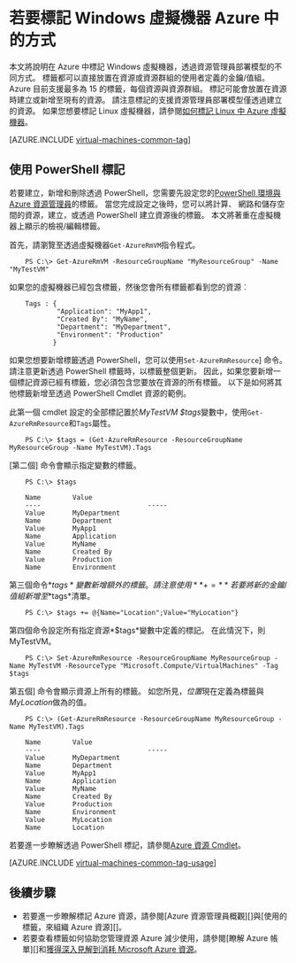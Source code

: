 <properties
   pageTitle="如何標記 VM |Microsoft Azure"
   description="深入了解標記 Azure 使用資源管理員部署模型中建立 Windows 虛擬機器"
   services="virtual-machines-windows"
   documentationCenter=""
   authors="mmccrory"
   manager="timlt"
   editor="tysonn"
   tags="azure-resource-manager"/>

<tags
   ms.service="virtual-machines-windows"
   ms.devlang="na"
   ms.topic="article"
   ms.tgt_pltfrm="vm-windows"
   ms.workload="infrastructure-services"
   ms.date="07/05/2016"
   ms.author="memccror"/>

# <a name="how-to-tag-a-windows-virtual-machine-in-azure"></a>若要標記 Windows 虛擬機器 Azure 中的方式


本文將說明在 Azure 中標記 Windows 虛擬機器，透過資源管理員部署模型的不同方式。 標籤都可以直接放置在資源或資源群組的使用者定義的金鑰/值組。 Azure 目前支援最多為 15 的標籤，每個資源與資源群組。 標記可能會放置在資源時建立或新增至現有的資源。 請注意標記的支援資源管理員部署模型僅透過建立的資源。 如果您想要標記 Linux 虛擬機器，請參閱[如何標記 Linux 中 Azure 虛擬機器](virtual-machines-linux-tag.md)。

[AZURE.INCLUDE [virtual-machines-common-tag](../../includes/virtual-machines-common-tag.md)]

## <a name="tagging-with-powershell"></a>使用 PowerShell 標記

若要建立，新增和刪除透過 PowerShell，您需要先設定您的[PowerShell 環境與 Azure 資源管理員][]的標籤。 當您完成設定之後時，您可以將計算、 網路和儲存空間的資源，建立，或透過 PowerShell 建立資源後的標籤。 本文將著重在虛擬機器上顯示的檢視/編輯標籤。

首先，請瀏覽至透過虛擬機器`Get-AzureRmVM`指令程式。

        PS C:\> Get-AzureRmVM -ResourceGroupName "MyResourceGroup" -Name "MyTestVM"

如果您的虛擬機器已經包含標籤，然後您會所有標籤都看到您的資源︰

        Tags : {
                "Application": "MyApp1",
                "Created By": "MyName",
                "Department": "MyDepartment",
                "Environment": "Production"
               }

如果您想要新增標籤透過 PowerShell，您可以使用`Set-AzureRmResource`] 命令。 請注意更新透過 PowerShell 標籤時，以標籤整個更新。 因此，如果您要新增一個標記資源已經有標籤，您必須包含您要放在資源的所有標籤。 以下是如何將其他標籤新增至透過 PowerShell Cmdlet 資源的範例。

此第一個 cmdlet 設定的全部標記置於*MyTestVM* *$tags*變數中，使用`Get-AzureRmResource`和`Tags`屬性。

        PS C:\> $tags = (Get-AzureRmResource -ResourceGroupName MyResourceGroup -Name MyTestVM).Tags

[第二個] 命令會顯示指定變數的標籤。

        PS C:\> $tags

        Name        Value
        ----                           -----
        Value       MyDepartment
        Name        Department
        Value       MyApp1
        Name        Application
        Value       MyName
        Name        Created By
        Value       Production
        Name        Environment

第三個命令*$tags*變數新增額外的標籤。 請注意使用**+=**若要將新的金鑰/值組新增至*$tags*清單。

        PS C:\> $tags += @{Name="Location";Value="MyLocation"}

第四個命令設定所有指定資源*$tags*變數中定義的標記。 在此情況下，則 MyTestVM。

        PS C:\> Set-AzureRmResource -ResourceGroupName MyResourceGroup -Name MyTestVM -ResourceType "Microsoft.Compute/VirtualMachines" -Tag $tags

第五個] 命令會顯示資源上所有的標籤。 如您所見，*位置*現在定義為標籤與*MyLocation*做為的值。

        PS C:\> (Get-AzureRmResource -ResourceGroupName MyResourceGroup -Name MyTestVM).Tags

        Name        Value
        ----                           -----
        Value       MyDepartment
        Name        Department
        Value       MyApp1
        Name        Application
        Value       MyName
        Name        Created By
        Value       Production
        Name        Environment
        Value       MyLocation
        Name        Location

若要進一步瞭解透過 PowerShell 標記，請參閱[Azure 資源 Cmdlet][]。

[AZURE.INCLUDE [virtual-machines-common-tag-usage](../../includes/virtual-machines-common-tag-usage.md)]

## <a name="next-steps"></a>後續步驟

* 若要進一步瞭解標記 Azure 資源，請參閱[Azure 資源管理員概觀][]與[使用的標籤，來組織 Azure 資源][]。
* 若要查看標籤如何協助您管理資源 Azure 減少使用，請參閱[瞭解 Azure 帳單][]和[獲得深入見解到消耗 Microsoft Azure 資源][]。

[PowerShell 環境與 Azure 資源管理員]: ../powershell-azure-resource-manager.md
[Azure 資源 Cmdlet]: https://msdn.microsoft.com/library/azure/dn757692.aspx
[Azure 資源管理員的概觀]: ../azure-resource-manager/resource-group-overview.md
[使用標籤以組織 Azure 資源]: ../resource-group-using-tags.md
[了解 Azure 帳單]: ../billing/billing-understand-your-bill.md
[獲得深入見解到消耗 Microsoft Azure 資源]: ../billing-usage-rate-card-overview.md
